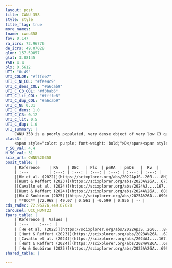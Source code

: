 ```yaml
---
layout: post
title: CWNU 358
style: style
title_flag: true
more_names: 
fname: cwnu358
fov: 0.147
ra_icrs: 72.96776
de_icrs: 49.07028
glon: 157.59857
glat: 3.08145
r50: 4.4
plx: 0.5612
UTI: "0.49"
UTI_COLOR: "#fffee7"
UTI_C_N_COL: "#fee4c9"
UTI_C_dens_COL: "#a6cab9"
UTI_C_C3_COL: "#f3bab5"
UTI_C_lit_COL: "#ffffe8"
UTI_C_dup_COL: "#a6cab9"
UTI_C_N: 0.31
UTI_C_dens: 1.0
UTI_C_C3: 0.12
UTI_C_lit: 0.5
UTI_C_dup: 1.0
UTI_summary: |
    CWNU 358 is a poorly populated, very dense object of very low C3 quality. It was recently reported but it is moderately studied in the literature.
class3: |
    <span style="color: purple; font-weight: bold;">D</span><span style="color: red; font-weight: bold;">C</span>
r_50_val: 4.4
N_50_val: 31
scix_url: CWNU%20358
posit_table: |
    | Reference    | RA    | DEC   | Plx  | pmRA  | pmDE   |  Rv  |
    | :---         | :---: | :---: | :---: | :---: | :---: | :---: |
    |[He et al. (2022)](https://scixplorer.org/abs/2022ApJS..260....8H) | 72.961 | 49.087 | 0.56 | -0.58 | 0.86 | -- |
    |[Hunt & Reffert (2023)](https://scixplorer.org/abs/2023A%26A...673A.114H) | 72.978 | 49.071 | 0.56 | -0.588 | 0.876 | -- |
    |[Cavallo et al. (2024)](https://scixplorer.org/abs/2024AJ....167...12C) | 72.979 | 49.081 | 0.558 | -- | -- | -- |
    |[Hunt & Reffert (2024)](https://scixplorer.org/abs/2024A%26A...686A..42H) | 72.978 | 49.071 | 0.56 | -0.588 | 0.876 | -- |
    |[Hu & Soubiran (2025)](https://scixplorer.org/abs/2025A%26A...699A.246H) | 72.979 | 49.081 | -- | -- | -- | -- |
    | **UCC** |72.968 | 49.07 | 0.561 | -0.599 | 0.856 | -- | 
cds_radec: 72.96776,+49.07028
carousel: UCC_HUNT23
fpars_table: |
    | Reference |  Values |
    | :---  |  :---:  |
    | [He et al. (2022)](https://scixplorer.org/abs/2022ApJS..260....8H) | `AG=0.4, m-M=12.1, logAge=6.3, Z=0.006` |
    | [Hunt & Reffert (2023)](https://scixplorer.org/abs/2023A%26A...673A.114H) | `AV50=1.5, diffAV50=0.352, MOD50=11.14, logAge50=8.629` |
    | [Cavallo et al. (2024)](https://scixplorer.org/abs/2024AJ....167...12C) | `AV50=1.54, dMod50=11.1, logAge50=9.0, [Fe/H]50=-0.17` |
    | [Hunt & Reffert (2024)](https://scixplorer.org/abs/2024A%26A...686A..42H) | `MassJ=83.5135` |
    | [Hu & Soubiran (2025)](https://scixplorer.org/abs/2025A%26A...699A.246H) | `MA22=-0.04, MA23f=-0.21, MZ23=-0.17, MK24=-0.2, MF24=-0.15` |
shared_table: |
    
---
```

